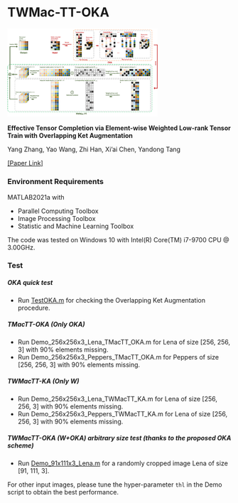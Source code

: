 # TWMac-TT-OKA
<img src=".\illustration\flow.png" alt="image" style="zoom:33%;" />

**Effective Tensor Completion via Element-wise Weighted Low-rank Tensor Train with Overlapping Ket Augmentation**

Yang Zhang, Yao Wang, Zhi Han, Xi’ai Chen, Yandong Tang

[[Paper Link]](https://arxiv.org/abs/2109.05736)


### Environment Requirements

MATLAB2021a with 

- Parallel Computing Toolbox
- Image Processing Toolbox
- Statistic and Machine Learning Toolbox

The code was tested on Windows 10 with Intel(R) Core(TM) i7-9700 CPU @ 3.00GHz.

### Test

##### OKA quick test

- Run [TestOKA.m](https://github.com/z625715875/TWMac-TT-OKA/blob/main/TestOKA.m) for checking the Overlapping Ket Augmentation procedure.

##### TMacTT-OKA (Only OKA)

- Run Demo_256x256x3_Lena_TMacTT_OKA.m for Lena of size [256, 256, 3] with 90% elements missing.
- Run Demo_256x256x3_Peppers_TMacTT_OKA.m for Peppers of size [256, 256, 3] with 90% elements missing.

##### TWMacTT-KA (Only W)

- Run Demo_256x256x3_Lena_TWMacTT_KA.m for Lena of size [256, 256, 3] with 90% elements missing.
- Run Demo_256x256x3_Peppers_TWMacTT_KA.m for Lena of size [256, 256, 3] with 90% elements missing.


##### TWMacTT-OKA (W+OKA) arbitrary size test (thanks to the proposed OKA scheme)

- Run [Demo_91x111x3_Lena.m](https://github.com/z625715875/TWMac-TT-OKA/blob/main/Demo_91x111x3_Lena.m) for a randomly cropped image Lena of size [91, 111, 3].






For other input images, please tune the hyper-parameter `thl` in the Demo script to obtain the best performance.





